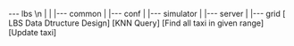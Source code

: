  --- lbs \n
   |
   |
   |--- common
   |
   |--- conf
   |
   |--- simulator
   |
   |--- server
          |
          |--- grid [ LBS Data Dtructure Design]
                    [KNN Query]
                    [Find all taxi in given range]
                    [Update taxi]
